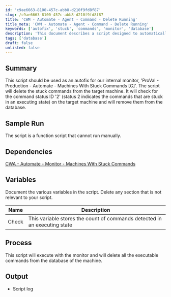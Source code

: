 ```yaml
---
id: 'c9ae6663-8100-457c-abb8-d210f9fd8f87'
slug: /c9ae6663-8100-457c-abb8-d210f9fd8f87
title: 'CWM - Automate - Agent - Command - Delete Running'
title_meta: 'CWM - Automate - Agent - Command - Delete Running'
keywords: ['autofix', 'stuck', 'commands', 'monitor', 'database']
description: 'This document describes a script designed to automatically fix issues with stuck commands in the ProVal monitor. It identifies and deletes commands that are stuck in an executing state, ensuring smoother operation of the monitoring system.'
tags: ['database']
draft: false
unlisted: false
---
```


## Summary

This script should be used as an autofix for our internal monitor, 'ProVal - Production - Automate - Machines With Stuck Commands [G]'. The script will delete the stuck commands from the target machine. It will check for the command status ID '2' (status 2 indicates the commands that are stuck in an executing state) on the target machine and will remove them from the database.

## Sample Run

The script is a function script that cannot run manually.

## Dependencies

[CWA - Automate - Monitor - Machines With Stuck Commands](/docs/5630a369-2912-485b-a5f9-0c25b28eb432)

## Variables

Document the various variables in the script. Delete any section that is not relevant to your script.

| Name  | Description                                                                                     |
|-------|-------------------------------------------------------------------------------------------------|
| Check | This variable stores the count of commands detected in an executing state                      |

## Process

This script will execute with the monitor and will delete all the executable commands from the database of the machine.

## Output

- Script log
